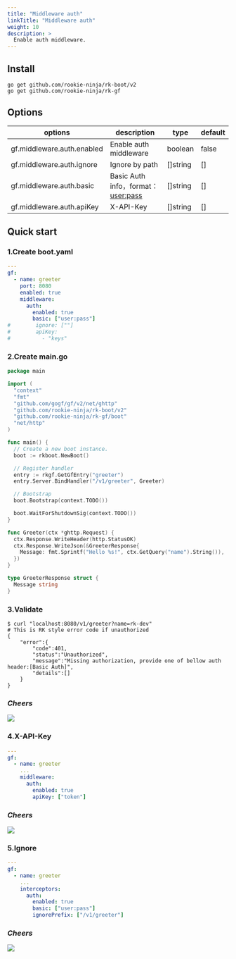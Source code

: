 ```yaml
---
title: "Middleware auth"
linkTitle: "Middleware auth"
weight: 10
description: >
  Enable auth middleware.
---
```


## Install
```shell script
go get github.com/rookie-ninja/rk-boot/v2
go get github.com/rookie-ninja/rk-gf
```

## Options
| options                      | description                        | type     | default |
|------------------------------|------------------------------------|----------|---------|
| gf.middleware.auth.enabled | Enable auth middleware             | boolean  | false   |
| gf.middleware.auth.ignore  | Ignore by path                     | []string | []      |
| gf.middleware.auth.basic   | Basic Auth info，format：<user:pass> | []string | []      |
| gf.middleware.auth.apiKey  | X-API-Key                          | []string | []      |

## Quick start
### 1.Create boot.yaml
```yaml
---
gf:
  - name: greeter
    port: 8080
    enabled: true
    middleware:
      auth:
        enabled: true
        basic: ["user:pass"]
#        ignore: [""]
#        apiKey:
#          - "keys"
```

### 2.Create main.go
```go
package main

import (
  "context"
  "fmt"
  "github.com/gogf/gf/v2/net/ghttp"
  "github.com/rookie-ninja/rk-boot/v2"
  "github.com/rookie-ninja/rk-gf/boot"
  "net/http"
)

func main() {
  // Create a new boot instance.
  boot := rkboot.NewBoot()

  // Register handler
  entry := rkgf.GetGfEntry("greeter")
  entry.Server.BindHandler("/v1/greeter", Greeter)

  // Bootstrap
  boot.Bootstrap(context.TODO())

  boot.WaitForShutdownSig(context.TODO())
}

func Greeter(ctx *ghttp.Request) {
  ctx.Response.WriteHeader(http.StatusOK)
  ctx.Response.WriteJson(&GreeterResponse{
    Message: fmt.Sprintf("Hello %s!", ctx.GetQuery("name").String()),
  })
}

type GreeterResponse struct {
  Message string
}
```

### 3.Validate
```shell script
$ curl "localhost:8080/v1/greeter?name=rk-dev"
# This is RK style error code if unauthorized
{
    "error":{
        "code":401,
        "status":"Unauthorized",
        "message":"Missing authorization, provide one of bellow auth header:[Basic Auth]",
        "details":[]
    }
}
```

### _**Cheers**_
![](/rk-boot/user-guide/cheers.png)

### 4.X-API-Key
```yaml
---
gf:
  - name: greeter
    ...
    middleware:
      auth:
        enabled: true
        apiKey: ["token"]
```

### _**Cheers**_
![](/rk-boot/user-guide/cheers.png)

### 5.Ignore
```yaml
---
gf:
  - name: greeter
    ...
    interceptors:
      auth:
        enabled: true
        basic: ["user:pass"]
        ignorePrefix: ["/v1/greeter"]
```

### _**Cheers**_
![](/rk-boot/user-guide/cheers.png)